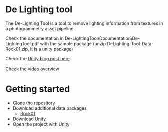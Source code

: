 # De Lighting tool

The De-Lighting Tool is a tool to remove lighting information from textures in a photogrammetry asset pipeline.

Check the documentation in De-LightingTool\Documentation\De-LightingTool.pdf 
with the sample package (unzip DeLighting-Tool-Data-Rock01.zip, it is a unity package)

Check the [Unity blog post here](https://labs.unity.com/article/experimental-feature-de-lighting-tool)

Check the [video overview](https://www.youtube.com/edit?o=U&video_id=Mo96vqMqnwA)



# Getting started

  - Clone the repository
  - Download additional data packages
    - [Rock01](https://drive.google.com/open?id=0B64mj1Z7L8ZpNmFoYy1TcXpDT1E)
  - Download [Unity](https://store.unity.com)
  - Open the project with Unity